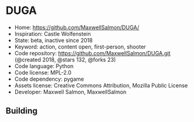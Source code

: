 # DUGA

- Home: https://github.com/MaxwellSalmon/DUGA/
- Inspiration: Castle Wolfenstein
- State: beta, inactive since 2018
- Keyword: action, content open, first-person, shooter
- Code repository: https://github.com/MaxwellSalmon/DUGA.git (@created 2018, @stars 132, @forks 23)
- Code language: Python
- Code license: MPL-2.0
- Code dependency: pygame
- Assets license: Creative Commons Attribution, Mozilla Public License
- Developer: Maxwell Salmon, MaxwellSalmon

## Building
